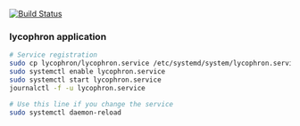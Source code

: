[![Build Status](https://travis-ci.org/lycophron/lycophron.svg)](https://travis-ci.org/lycophron/lycophron)

### lycophron application

```bash
# Service registration
sudo cp lycophron/lycophron.service /etc/systemd/system/lycophron.service
sudo systemctl enable lycophron.service
sudo systemctl start lycophron.service 
journalctl -f -u lycophron.service

# Use this line if you change the service
sudo systemctl daemon-reload
```
